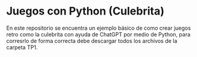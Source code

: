 # Juegos con Python (Culebrita)
En este repositorio se encuentra un ejemplo básico de como crear juegos retro como la culebrita con ayuda de ChatGPT por medio de Python, para corresrlo de forma correcta debe descargar todos los archivos de la carpeta TP1. 
